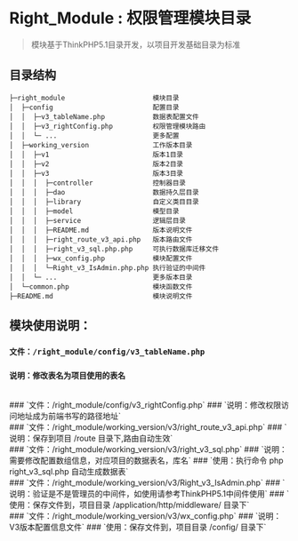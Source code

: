 Right_Module : 权限管理模块目录
===============

> 模块基于ThinkPHP5.1目录开发，以项目开发基础目录为标准

## 目录结构

~~~
├─right_module                      模块目录
│  ├─config                         配置目录
│  │  ├─v3_tableName.php            数据表配置文件
│  │  ├─v3_rightConfig.php          权限管理模块路由
│  │  └─ ...                        更多配置
│  ├─working_version                工作版本目录
│  │  ├─v1                          版本1目录
│  │  ├─v2                          版本2目录
│  │  ├─v3                          版本3目录
│  │  │  ├─controller               控制器目录
│  │  │  ├─dao                      数据持久层目录
│  │  │  ├─library                  自定义类目目录
│  │  │  ├─model                    模型目录
│  │  │  ├─service                  逻辑层目录
│  │  │  ├─README.md                版本说明文件
│  │  │  ├─right_route_v3_api.php   版本路由文件
│  │  │  ├─right_v3_sql.php.php     可执行数据库迁移文件
│  │  │  ├─wx_config.php            模块配置文件
│  │  │  └─Right_v3_IsAdmin.php.php 执行验证的中间件
│  │  └─ ...                        更多版本目录      
│  └─common.php                     模块函数文件
├─README.md                         模块说明文件
~~~

## 模块使用说明：
### `文件：/right_module/config/v3_tableName.php`
### `说明：修改表名为项目使用的表名`
<br/>
### `文件：/right_module/config/v3_rightConfig.php`
### `说明：修改权限访问地址成为前端书写的路径地址`
<br/>
### `文件：/right_module/working_version/v3/right_route_v3_api.php`
### `说明：保存到项目 /route 目录下,路由自动生效`
<br/>
### `文件：/right_module/working_version/v3/right_v3_sql.php`
### `说明：需要修改配置数组信息，对应项目的数据表名，库名`
### `使用：执行命令 php right_v3_sql.php 自动生成数据表`
<br/>
### `文件：/right_module/working_version/v3/Right_v3_IsAdmin.php`
### `说明：验证是不是管理员的中间件，如使用请参考ThinkPHP5.1中间件使用`
### `使用：保存文件到，项目目录 /application/http/middleware/ 目录下`
<br/>
### `文件：/right_module/working_version/v3/wx_config.php`
### `说明：V3版本配置信息文件`
### `使用：保存文件到，项目目录 /config/ 目录下`
